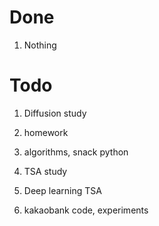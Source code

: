 # Done

1. Nothing

# Todo

1. Diffusion study

2. homework

3. algorithms, snack python

4. TSA study

5. Deep learning TSA

6. kakaobank code, experiments
